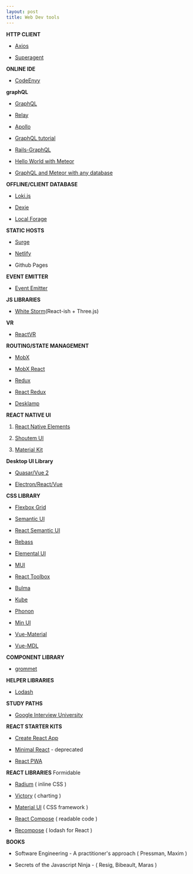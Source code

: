 ```yaml
---
layout: post
title: Web Dev tools
---
```


**HTTP CLIENT**
 - [Axios](https://github.com/mzabriskie/axios)

 - [Superagent](https://github.com/visionmedia/superagent)

**ONLINE IDE**
 - [CodeEnvy](https://codenvy.com/)

**graphQL**
 - [GraphQL](http://graphql.org/)

 - [Relay](https://facebook.github.io/relay/)

 - [Apollo](http://www.apollodata.com/)

 - [GraphQL tutorial](https://learngraphql.com/basics/introduction)

 - [Rails-GraphQL](https://github.com/rmosolgo/graphql-ruby)

 - [Hello World with Meteor](https://blog.meteor.com/create-a-simple-hello-world-app-with-meteor-and-apollo-64bab66a456f#.2gn5mtxja)

 - [GraphQL and Meteor with any database](https://blog.meteor.com/use-graphql-to-load-from-any-database-in-your-meteor-app-ab458925da78#.ifpjpuc3s)

**OFFLINE/CLIENT DATABASE**
 - [Loki.js](http://lokijs.org)

 - [Dexie](http://dexie.org/)

 - [Local Forage](https://github.com/localForage/localForage)

**STATIC HOSTS**
 - [Surge](https://surge.sh/)

 - [Netlify](https://www.netlify.com/)

 - Github Pages

**EVENT EMITTER**
 - [Event Emitter](https://github.com/Zlobin/es-event-emitter)

**JS LIBRARIES**
 - [White Storm](https://whsjs.io/#/)(React-ish + Three.js)

**VR**
-  [ReactVR](https://developer.oculus.com/blog/introducing-the-react-vr-pre-release/)

**ROUTING/STATE MANAGEMENT**
 - [MobX](https://github.com/mobxjs/mobx)

 - [MobX React](https://github.com/mobxjs/mobx-react)

 - [Redux](https://github.com/reactjs/redux)

 - [React Redux](https://github.com/reactjs/react-redux)

 - [Desklamp](https://github.com/desklamp-js/desklamp)


**REACT NATIVE UI**

1. [React Native Elements](https://github.com/react-native-community/react-native-elements)

2. [Shoutem UI](https://github.com/shoutem/ui)

3. [Material Kit](https://github.com/xinthink/react-native-material-kit)

**Desktop UI Library**

- [Quasar/Vue 2](http://quasar-framework.org/)

- [Electron/React/Vue](http://electron.atom.io/)

**CSS LIBRARY**

 - [Flexbox Grid](http://flexboxgrid.com/)

 - [Semantic UI](http://semantic-ui.com/)

 - [React Semantic UI](http://react.semantic-ui.com/introduction)

 - [Rebass](http://jxnblk.com/rebass/)

 - [Elemental UI](http://elemental-ui.com/home)

 - [MUI](https://www.muicss.com/)

 - [React Toolbox](http://react-toolbox.com/)

 - [Bulma](http://bulma.io)

 - [Kube](https://imperavi.com/kube/)

 - [Phonon](http://phonon.quarkdev.com/)

 - [Min UI](http://mint-ui.github.io/#!/en)

 - [Vue-Material](https://vuematerial.github.io/#/)

 - [Vue-MDL](http://posva.net/vue-mdl/#!/installation)

**COMPONENT LIBRARY**
- [grommet](https://grommet.github.io/)

**HELPER LIBRARIES**
- [Lodash](https://lodash.com/)

**STUDY PATHS**
 - [Google Interview University](https://github.com/jwasham/google-interview-university)

**REACT STARTER KITS**
 - [Create React App](https://github.com/facebookincubator/create-react-app)

 - [Minimal React](https://github.com/balupton/minimal-react) - deprecated

 - [React PWA](https://github.com/jeffposnick/create-react-pwa)  

**REACT LIBRARIES**
Formidable
 - [Radium](https://formidable.com/open-source/radium/) ( inline CSS )

 - [Victory](https://formidable.com/open-source/victory/) ( charting )

 - [Material UI](http://www.material-ui.com/#/) ( CSS framework )

 - [React Compose](http://reactcompose.com/) ( readable code )

 - [Recompose](https://github.com/acdlite/recompose) ( lodash for React )

**BOOKS**
 - Software Engineering - A practitioner's approach ( Pressman, Maxim )

 - Secrets of the Javascript Ninja - ( Resig, Bibeault, Maras )


